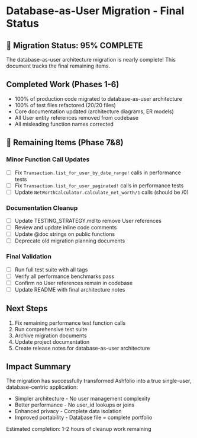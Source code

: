 # Database-as-User Migration - Final Status

## 🎉 Migration Status: 95% COMPLETE

The database-as-user architecture migration is nearly complete! This document tracks the final remaining items.

## Completed Work (Phases 1-6)

- 100% of production code migrated to database-as-user architecture
- 100% of test files refactored (20/20 files)
- Core documentation updated (architecture diagrams, ER models)
- All User entity references removed from codebase
- All misleading function names corrected

## 🚧 Remaining Items (Phase 7&8)

### Minor Function Call Updates

- [ ] Fix `Transaction.list_for_user_by_date_range!` calls in performance tests
- [ ] Fix `Transaction.list_for_user_paginated!` calls in performance tests
- [ ] Update `NetWorthCalculator.calculate_net_worth/1` calls (should be /0)

### Documentation Cleanup

- [ ] Update TESTING_STRATEGY.md to remove User references
- [ ] Review and update inline code comments
- [ ] Update @doc strings on public functions
- [ ] Deprecate old migration planning documents

### Final Validation

- [ ] Run full test suite with all tags
- [ ] Verify all performance benchmarks pass
- [ ] Confirm no User references remain in codebase
- [ ] Update README with final architecture notes

## Next Steps

1. Fix remaining performance test function calls
2. Run comprehensive test suite
3. Archive migration documents
4. Update project documentation
5. Create release notes for database-as-user architecture

## Impact Summary

The migration has successfully transformed Ashfolio into a true single-user, database-centric application:

- Simpler architecture - No user management complexity
- Better performance - No user_id lookups or joins
- Enhanced privacy - Complete data isolation
- Improved portability - Database file = complete portfolio

Estimated completion: 1-2 hours of cleanup work remaining
